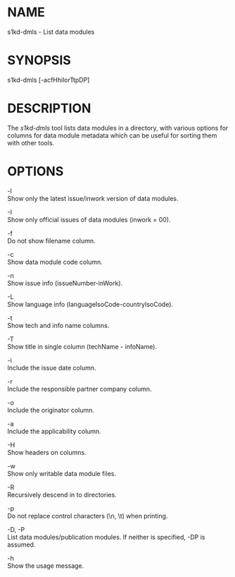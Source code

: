 NAME
====

s1kd-dmls - List data modules

SYNOPSIS
========

s1kd-dmls \[-acfHhilorTtpDP\]

DESCRIPTION
===========

The *s1kd-dmls* tool lists data modules in a directory, with various options for columns for data module metadata which can be useful for sorting them with other tools.

OPTIONS
=======

-l  
Show only the latest issue/inwork version of data modules.

-I  
Show only official issues of data modules (inwork = 00).

-f  
Do not show filename column.

-c  
Show data module code column.

-n  
Show issue info (issueNumber-inWork).

-L  
Show language info (languageIsoCode-countryIsoCode).

-t  
Show tech and info name columns.

-T  
Show title in single column (techName - infoName).

-i  
Include the issue date column.

-r  
Include the responsible partner company column.

-o  
Include the originator column.

-a  
Include the applicability column.

-H  
Show headers on columns.

-w  
Show only writable data module files.

-R  
Recursively descend in to directories.

-p  
Do not replace control characters (\\n, \\t) when printing.

-D, -P  
List data modules/publication modules. If neither is specified, -DP is assumed.

-h  
Show the usage message.

